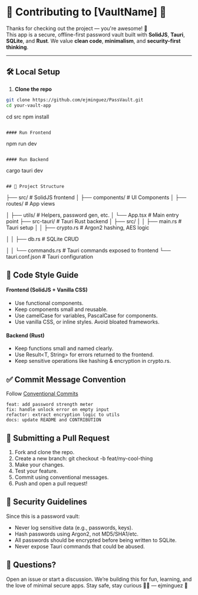 # 🤝 Contributing to [VaultName] 🔐

Thanks for checking out the project — you're awesome! 🎉  
This app is a secure, offline-first password vault built with **SolidJS**, **Tauri**, **SQLite**, and **Rust**. We value **clean code**, **minimalism**, and **security-first thinking**.

---


## 🛠️ Local Setup

1. **Clone the repo**

```bash
git clone https://github.com/ejminguez/PassVault.git
cd your-vault-app

```
cd src
npm install
```

#### Run Frontend
```
npm run dev
```

#### Run Backend
```
cargo tauri dev
```

## 🧱 Project Structure
```
├── src/                # SolidJS frontend
│   ├── components/     # UI Components
│   ├── routes/         # App views

│   ├── utils/          # Helpers, password gen, etc.
│   └── App.tsx         # Main entry point
├── src-tauri/          # Tauri Rust backend
│   ├── src/
│   │   ├── main.rs     # Tauri setup
│   │   ├── crypto.rs   # Argon2 hashing, AES logic

│   │   ├── db.rs       # SQLite CRUD

│   │   └── commands.rs # Tauri commands exposed to frontend
└── tauri.conf.json     # Tauri configuration

## 🎨 Code Style Guide
#### Frontend (SolidJS + Vanilla CSS)
- Use functional components.
- Keep components small and reusable.
- Use camelCase for variables, PascalCase for components.
- Use vanilla CSS, or inline styles. Avoid bloated frameworks.

#### Backend (Rust)
- Keep functions small and named clearly.
- Use Result<T, String> for errors returned to the frontend.
- Keep sensitive operations like hashing & encryption in crypto.rs.

## ✅ Commit Message Convention
Follow [Conventional Commits](https://www.conventionalcommits.org/en/v1.0.0/) 
```
feat: add password strength meter
fix: handle unlock error on empty input
refactor: extract encryption logic to utils
docs: update README and CONTRIBUTION
```

## 🧪 Submitting a Pull Request
1. Fork and clone the repo.
2. Create a new branch: git checkout -b feat/my-cool-thing
3. Make your changes.
4. Test your feature.
5. Commit using conventional messages.
6. Push and open a pull request!

## 🔐 Security Guidelines
Since this is a password vault:
- Never log sensitive data (e.g., passwords, keys).
- Hash passwords using Argon2, not MD5/SHA1/etc.
- All passwords should be encrypted before being written to SQLite.
- Never expose Tauri commands that could be abused.

## 💬 Questions?
Open an issue or start a discussion. We’re building this for fun, learning, and the love of minimal secure apps.
Stay safe, stay curious 🧠✨
— ejminguez 🔐
